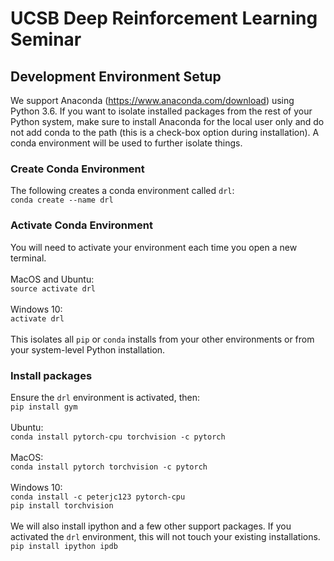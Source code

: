 # UCSB Deep Reinforcement Learning Seminar

## Development Environment Setup

We support Anaconda (https://www.anaconda.com/download) using Python 3.6. If you want to isolate installed packages from the rest of your Python system, make sure to install Anaconda for the local user only and do not add conda to the path (this is a check-box option during installation). A conda environment will be used to further isolate things.

### Create Conda Environment
The following creates a conda environment called `drl`:<br>
`conda create --name drl`<br>


### Activate Conda Environment
You will need to activate your environment each time you open a new terminal.<br>
<br>
MacOS and Ubuntu:<br>
`source activate drl`<br>
<br>
Windows 10:<br>
`activate drl`<br>
<br>
This isolates all `pip` or `conda` installs from your other environments or from your system-level Python installation.

### Install packages
Ensure the `drl` environment is activated, then:<br>
`pip install gym`<br>
<br>
Ubuntu:<br>
`conda install pytorch-cpu torchvision -c pytorch`<br>
<br>
MacOS:<br>
`conda install pytorch torchvision -c pytorch`<br> 
<br>
Windows 10:<br>
`conda install -c peterjc123 pytorch-cpu`<br>
`pip install torchvision`<br>
<br>
We will also install ipython and a few other support packages. If you activated the `drl` environment, this will not touch your existing installations.<br>
`pip install ipython ipdb`

